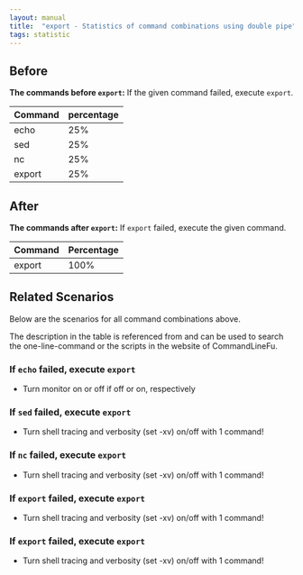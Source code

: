```yaml
---
layout: manual
title:  "export - Statistics of command combinations using double pipe"
tags: statistic
---
```


## Before

__The commands before `export`:__ If the given command failed, execute `export`.

| Command | percentage |
|--------|--------|
| echo | 25% |
| sed | 25% |
| nc | 25% |
| export | 25% |



## After

__The commands after `export`:__ If `export` failed, execute the given command.

| Command | Percentage | 
|-------|--------|
| export | 100% |



## Related Scenarios

Below are the scenarios for all command combinations above.

The description in the table is referenced from and can be used to search the one-line-command or the scripts in the website of CommandLineFu.


### If `echo` failed, execute `export`

- Turn monitor on or off if off or on, respectively

            
### If `sed` failed, execute `export`

- Turn shell tracing and verbosity (set -xv) on/off with 1 command!

            
### If `nc` failed, execute `export`

- Turn shell tracing and verbosity (set -xv) on/off with 1 command!

            
### If `export` failed, execute `export`

- Turn shell tracing and verbosity (set -xv) on/off with 1 command!

            


### If `export` failed, execute `export`

- Turn shell tracing and verbosity (set -xv) on/off with 1 command!

            
